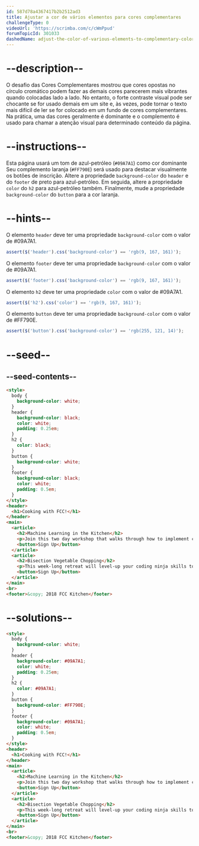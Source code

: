 ```yaml
---
id: 587d78a4367417b2b2512ad3
title: Ajustar a cor de vários elementos para cores complementares
challengeType: 0
videoUrl: 'https://scrimba.com/c/cWmPpud'
forumTopicId: 301033
dashedName: adjust-the-color-of-various-elements-to-complementary-colors
---
```


# --description--

O desafio das Cores Complementares mostrou que cores opostas no círculo cromático podem fazer as demais cores parecerem mais vibrantes quando colocadas lado a lado. No entanto, o forte contraste visual pode ser chocante se for usado demais em um site e, às vezes, pode tornar o texto mais difícil de ler se for colocado em um fundo de cores complementares. Na prática, uma das cores geralmente é dominante e o complemento é usado para chamar a atenção visual para determinado conteúdo da página.

# --instructions--

Esta página usará um tom de azul-petróleo (`#09A7A1`) como cor dominante Seu complemento laranja (`#FF790E`) será usado para destacar visualmente os botões de inscrição. Altere a propriedade `background-color` do `header` e do `footer` de preto para azul-petróleo. Em seguida, altere a propriedade `color` do `h2` para azul-petróleo também. Finalmente, mude a propriedade `background-color` do `button` para a cor laranja.

# --hints--

O elemento `header` deve ter uma propriedade `background-color` com o valor de #09A7A1.

```js
assert($('header').css('background-color') == 'rgb(9, 167, 161)');
```

O elemento `footer` deve ter uma propriedade `background-color` com o valor de #09A7A1.

```js
assert($('footer').css('background-color') == 'rgb(9, 167, 161)');
```

O elemento `h2` deve ter uma propriedade `color` com o valor de #09A7A1.

```js
assert($('h2').css('color') == 'rgb(9, 167, 161)');
```

O elemento `button` deve ter uma propriedade `background-color` com o valor de #FF790E.

```js
assert($('button').css('background-color') == 'rgb(255, 121, 14)');
```

# --seed--

## --seed-contents--

```html
<style>
  body {
    background-color: white;
  }
  header {
    background-color: black;
    color: white;
    padding: 0.25em;
  }
  h2 {
    color: black;
  }
  button {
    background-color: white;
  }
  footer {
    background-color: black;
    color: white;
    padding: 0.5em;
  }
</style>
<header>
  <h1>Cooking with FCC!</h1>
</header>
<main>
  <article>
    <h2>Machine Learning in the Kitchen</h2>
    <p>Join this two day workshop that walks through how to implement cutting-edge snack-getting algorithms with a command line interface. Coding usually involves writing exact instructions, but sometimes you need your computer to execute flexible commands, like <code>fetch Pringles</code>.</p>
    <button>Sign Up</button>
  </article>
  <article>
    <h2>Bisection Vegetable Chopping</h2>
    <p>This week-long retreat will level-up your coding ninja skills to actual ninja skills. No longer is the humble bisection search limited to sorted arrays or coding interview questions, applying its concepts in the kitchen will have you chopping carrots in O(log n) time before you know it.</p>
    <button>Sign Up</button>
  </article>
</main>
<br>
<footer>&copy; 2018 FCC Kitchen</footer>
```

# --solutions--

```html
<style>
  body {
    background-color: white;
  }
  header {
    background-color: #09A7A1;
    color: white;
    padding: 0.25em;
  }
  h2 {
    color: #09A7A1;
  }
  button {
    background-color: #FF790E;
  }
  footer {
    background-color: #09A7A1;
    color: white;
    padding: 0.5em;
  }
</style>
<header>
  <h1>Cooking with FCC!</h1>
</header>
<main>
  <article>
    <h2>Machine Learning in the Kitchen</h2>
    <p>Join this two day workshop that walks through how to implement cutting-edge snack-getting algorithms with a command line interface. Coding usually involves writing exact instructions, but sometimes you need your computer to execute flexible commands, like <code>fetch Pringles</code>.</p>
    <button>Sign Up</button>
  </article>
  <article>
    <h2>Bisection Vegetable Chopping</h2>
    <p>This week-long retreat will level-up your coding ninja skills to actual ninja skills. No longer is the humble bisection search limited to sorted arrays or coding interview questions, applying its concepts in the kitchen will have you chopping carrots in O(log n) time before you know it.</p>
    <button>Sign Up</button>
  </article>
</main>
<br>
<footer>&copy; 2018 FCC Kitchen</footer>
```
